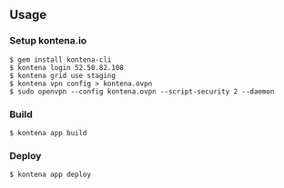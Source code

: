 ## Usage

### Setup kontena.io

```
$ gem install kontena-cli
$ kontena login 52.50.82.108
$ kontena grid use staging
$ kontena vpn config > kontena.ovpn
$ sudo openvpn --config kontena.ovpn --script-security 2 --daemon
```

### Build

```
$ kontena app build
```

### Deploy

```
$ kontena app deploy
```
